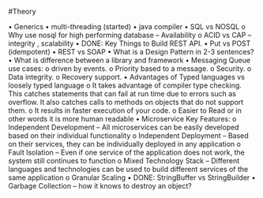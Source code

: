 #Theory

•	Generics
•	multi-threading (started)
•	java compiler
•	SQL vs NOSQL
    o	Why use nosql for high performing database – Availability
    o	ACID vs CAP – integrity , scalability
•	DONE: Key Things to Build REST API.
•	Put vs POST (idempotent)
•	REST vs SOAP
•	What is a Design Pattern in 2-3 sentences?
•	What is difference between a library and framework
•	Messaging Queue use cases:
    o	driven by events.
    o	Priority based to a message.
    o	Security.
    o	Data integrity.
    o	Recovery support.
•	Advantages of Typed languages vs loosely typed language
    o	It takes advantage of compiler type checking. This catches statements that can fail at run time due to errors such as overflow. It also catches calls to methods on objects that do not support them.
    o	It results in faster execution of your code.
    o	Easier to Read or in other words it is more human readable
•	Microservice Key Features:
    o	Independent Development – All microservices can be easily developed based on their individual functionality
    o	Independent Deployment – Based on their services, they can be individually deployed in any application
    o	Fault Isolation – Even if one service of the application does not work, the system still continues to function
    o	Mixed Technology Stack – Different languages and technologies can be used to build different services of the same application
    o	Granular Scaling
•	DONE: StringBuffer vs StringBuilder
•	Garbage Collection – how it knows to destroy an object?
